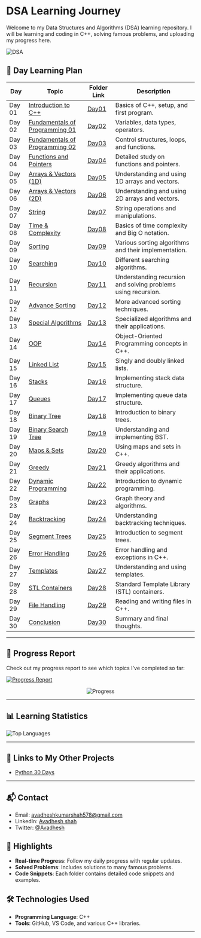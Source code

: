 
# DSA Learning Journey

Welcome to my Data Structures and Algorithms (DSA) learning repository.  I will be learning and coding in C++, solving famous problems, and uploading my progress here.


![DSA](https://via.placeholder.com/900x60.png?text=DSA+Learning+Journey) <!-- Replace with your own banner image -->

## 📅 Day Learning Plan

| Day  | Topic                        | Folder Link                                   | Description                                                                 |
|------|------------------------------|----------------------------------------------|-----------------------------------------------------------------------------|
| Day 01 | [Introduction to C++](Day-01)          | [Day01](https://github.com/avadheshgithub/DSA_Learning___)         | Basics of C++, setup, and first program.                                   |
| Day 02 | [Fundamentals of Programming 01](Day-02) | [Day02](https://github.com/avadheshgithub/DSA_Learning___)         | Variables, data types, operators.                                           |
| Day 03 | [Fundamentals of Programming 02](Day-03) | [Day03](https://github.com/avadheshgithub/DSA_Learning___)         | Control structures, loops, and functions.                                  |
| Day 04 | [Functions and Pointers](Day-04)        | [Day04](https://github.com/avadheshgithub/DSA_Learning___)         | Detailed study on functions and pointers.                                  |
| Day 05 | [Arrays & Vectors (1D)](Day-05)         | [Day05](https://github.com/avadheshgithub/DSA_Learning___)         | Understanding and using 1D arrays and vectors.                             |
| Day 06 | [Arrays & Vectors (2D)](Day-06)         | [Day06](https://github.com/avadheshgithub/DSA_Learning___)         | Understanding and using 2D arrays and vectors.                             |
| Day 07 | [String](Day-07)                       | [Day07](https://github.com/avadheshgithub/DSA_Learning___)         | String operations and manipulations.                                       |
| Day 08 | [Time & Complexity](Day-08)             | [Day08](https://github.com/avadheshgithub/DSA_Learning___)         | Basics of time complexity and Big O notation.                             |
| Day 09 | [Sorting](Day-09)                      | [Day09](https://github.com/avadheshgithub/DSA_Learning___)         | Various sorting algorithms and their implementation.                      |
| Day 10 | [Searching](Day-10)                    | [Day10](https://github.com/avadheshgithub/DSA_Learning___)         | Different searching algorithms.                                            |
| Day 11 | [Recursion](Day-11)                    | [Day11](https://github.com/avadheshgithub/DSA_Learning___)         | Understanding recursion and solving problems using recursion.             |
| Day 12 | [Advance Sorting](Day-12)               | [Day12](https://github.com/avadheshgithub/DSA_Learning___)         | More advanced sorting techniques.                                          |
| Day 13 | [Special Algorithms](Day-13)            | [Day13](https://github.com/avadheshgithub/DSA_Learning___)         | Specialized algorithms and their applications.                            |
| Day 14 | [OOP](Day-14)                          | [Day14](https://github.com/avadheshgithub/DSA_Learning___)         | Object-Oriented Programming concepts in C++.                               |
| Day 15 | [Linked List](Day-15)                  | [Day15](https://github.com/avadheshgithub/DSA_Learning___)         | Singly and doubly linked lists.                                            |
| Day 16 | [Stacks](Day-16)                       | [Day16](https://github.com/avadheshgithub/DSA_Learning___)         | Implementing stack data structure.                                         |
| Day 17 | [Queues](Day-17)                       | [Day17](https://github.com/avadheshgithub/DSA_Learning___)         | Implementing queue data structure.                                         |
| Day 18 | [Binary Tree](Day-18)                  | [Day18](https://github.com/avadheshgithub/DSA_Learning___)         | Introduction to binary trees.                                              |
| Day 19 | [Binary Search Tree](Day-19)            | [Day19](https://github.com/avadheshgithub/DSA_Learning___)         | Understanding and implementing BST.                                        |
| Day 20 | [Maps & Sets](Day-20)                  | [Day20](https://github.com/avadheshgithub/DSA_Learning___)         | Using maps and sets in C++.                                                |
| Day 21 | [Greedy](Day-21)                       | [Day21](https://github.com/avadheshgithub/DSA_Learning___)         | Greedy algorithms and their applications.                                  |
| Day 22 | [Dynamic Programming](Day-22)           | [Day22](https://github.com/avadheshgithub/DSA_Learning___)         | Introduction to dynamic programming.                                       |
| Day 23 | [Graphs](Day-23)                       | [Day23](https://github.com/avadheshgithub/DSA_Learning___)         | Graph theory and algorithms.                                               |
| Day 24 | [Backtracking](Day-24)                  | [Day24](https://github.com/avadheshgithub/DSA_Learning___)         | Understanding backtracking techniques.                                     |
| Day 25 | [Segment Trees](Day-25)                 | [Day25](https://github.com/avadheshgithub/DSA_Learning___)         | Introduction to segment trees.                                             |
| Day 26 | [Error Handling](Day-26)                | [Day26](https://github.com/avadheshgithub/DSA_Learning___)         | Error handling and exceptions in C++.                                      |
| Day 27 | [Templates](Day-27)                    | [Day27](https://github.com/avadheshgithub/DSA_Learning___)         | Understanding and using templates.                                         |
| Day 28 | [STL Containers](Day-28)                | [Day28](https://github.com/avadheshgithub/DSA_Learning___)         | Standard Template Library (STL) containers.                                |
| Day 29 | [File Handling](Day-29)                 | [Day29](https://github.com/avadheshgithub/DSA_Learning___)         | Reading and writing files in C++.                                          |
| Day 30 | [Conclusion](Day-30)                   | [Day30](https://github.com/avadheshgithub/DSA_Learning___)         | Summary and final thoughts.                                                |

---
## 🚀 Progress Report

Check out my progress report to see which topics I've completed so far:

[![Progress Report](https://progress-bar.dev/10/?scale=30&title=DSA%20Progress&width=700&color=5d5d6e&suffix=%20days)](https://github.com/avadheshgithub/DSA-Learning)


<p align="center">
  <img src="https://img.shields.io/static/v1?label=Progress&message=10%2F30&color=brightgreen" alt="Progress">
</p>

---
## 📊 Learning Statistics

![Top Languages](https://github-readme-stats.vercel.app/api/top-langs/?username=avadheshgithub&layout=compact&theme=radical)

---
## 🔗 Links to My Other Projects
- [Python 30 Days](https://github.com/avadheshgithub/30-Days_Of-Python)
---
## 📬 Contact
- Email: avadheshkumarshah578@gmail.com
- LinkedIn: [Avadhesh shah](https://linkedin.com/in/avadhesh-kumar-shah)
- Twitter: [@Avadhesh](https://twitter.com/Avadhesh-shah)


## 🌟 Highlights
- **Real-time Progress**: Follow my daily progress with regular updates.
- **Solved Problems**: Includes solutions to many famous problems.
- **Code Snippets**: Each folder contains detailed code snippets and examples.

## 🛠 Technologies Used
- **Programming Language**: C++
- **Tools**: GitHub, VS Code, and various C++ libraries.

---


